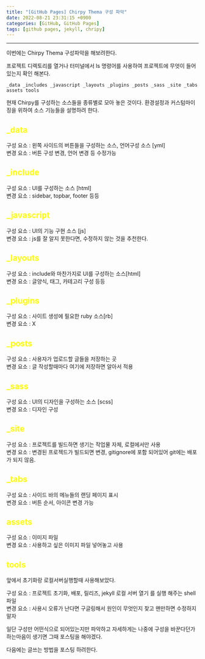 ```yaml
---
title: "[GitHub Pages] Chirpy Thema 구성 파악"
date: 2022-08-21 23:31:15 +0900
categories: [GitHub, GitHub Pages]
tags: [github pages, jekyll, chripy]
---
```


<hr>

이번에는 Chirpy Thema 구성파악을 해보려한다.


프로젝트 디렉토리를 열거나 터미널에서 ls 명령어를 사용하여 프로젝트에 무엇이 들어있는지 확인 해본다.

    _data _includes _javascript _layouts _plugins _posts _sass _site _tabs assets tools

현재 Chirpy를 구성하는 소스들을 종류별로 모아 놓은 것이다.
환경설정과 커스텀마이징을 위하여 소스 기능들을 설명하려 한다.

## <span style="color:yellow">_data</span>
구성 요소 : 왼쪽 사이드의 버튼들을 구성하는 소스, 언어구성 소스 [yml]<br>
변경 요소 : 버튼 구성 변경, 언어 변경 등 수정가능

## <span style="color:yellow">_include</span>
구성 요소 : UI를 구성하는 소스 [html]<br>
변경 요소 : sidebar, topbar, footer 등등

## <span style="color:yellow">_javascript</span>
구성 요소 : UI의 기능 구현 소스 [js]<br>
변경 요소 : js를 잘 알지 못한다면, 수정하지 않는 것을 추천한다.


## <span style="color:yellow">_layouts</span>
구성 요소 : include와 마찬가지로 UI를 구성하는 소스[html]<br>
변경 요소 : 글양식, 태그, 카테고리 구성 등등

## <span style="color:yellow">_plugins</span>
구성 요소 : 사이트 생성에 필요한 ruby 소스[rb]<br>
변경 요소 : X

## <span style="color:yellow">_posts</span>
구성 요소 : 사용자가 업로드할 글들을 저장하는 곳<br>
변경 요소 : 글 작성할때마다 여기에 저장하면 알아서 적용

## <span style="color:yellow">_sass</span>
구성 요소 : UI의 디자인을 구성하는 소스 [scss]<br>
변경 요소 : 디자인 구성

## <span style="color:yellow">_site</span>
구성 요소 : 프로젝트를 빌드하면 생기는 작업물 자체, 로컬에서만 사용<br>
변경 요소 : 변경된 프로젝드가 빌드되면 변경, gitignore에 포함 되어있어 git에는 배포가 되지 않음.

## <span style="color:yellow">_tabs</span>
구성 요소 : 사이드 바의 메뉴들의 랜딩 페이지 표시 <br>
변경 요소 : 버튼 순서, 아이콘 변경 가능


## <span style="color:yellow">assets</span>
구성 요소 : 이미지 파일<br>
변경 요소 : 사용하고 싶은 이미지 파일 넣어놓고 사용

## <span style="color:yellow">tools</span>

앞에서 초기화랑 로컬서버실행할때 사용해보았다.

구성 요소 : 프로젝트 초기화, 배포, 릴리즈, jekyll 로컬 서버 열기 를 실행 해주는 shell 파일<br>
변경 요소 : 사용시 오류가 난다면 구글링해서 원인이 무엇인지 찾고 왠만하면 수정하지말자

일단 구성만 어떤식으로 되어있는지만 파악하고 자세하게는 나중에 구성을 바꾼다던가 하는마음이 생기면 그때 포스팅을 해야겠다.


다음에는 글쓰는 방법을 포스팅 하려한다.